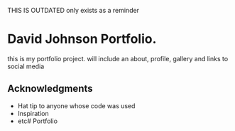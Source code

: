 THIS IS OUTDATED only exists as a reminder
    
# David Johnson Portfolio.

this is my portfolio project.
will include an about, profile, gallery and links to social media

## Acknowledgments

* Hat tip to anyone whose code was used
* Inspiration
* etc# Portfolio
